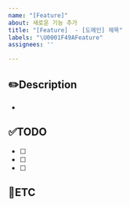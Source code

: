 ```yaml
---
name: "[Feature]"
about: 새로운 기능 추가
title: "[Feature]  - [도메인] 제목"
labels: "\U0001F49AFeature"
assignees: ''

---
```


✏️Description
-

- <!--작업사항을 입력해주세요-->

✅TODO
-

- [ ] <!--todo-->
- [ ] <!--todo-->
- [ ] <!--todo-->

🐾ETC
-
